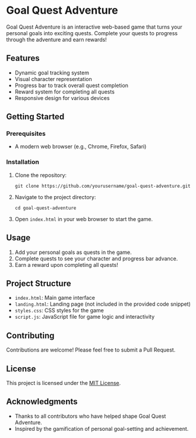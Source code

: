 # Goal Quest Adventure

Goal Quest Adventure is an interactive web-based game that turns your personal goals into exciting quests. Complete your quests to progress through the adventure and earn rewards!

## Features

- Dynamic goal tracking system
- Visual character representation
- Progress bar to track overall quest completion
- Reward system for completing all quests
- Responsive design for various devices

## Getting Started

### Prerequisites

- A modern web browser (e.g., Chrome, Firefox, Safari)

### Installation

1. Clone the repository:
   ```
   git clone https://github.com/yourusername/goal-quest-adventure.git
   ```
2. Navigate to the project directory:
   ```
   cd goal-quest-adventure
   ```
3. Open `index.html` in your web browser to start the game.

## Usage

1. Add your personal goals as quests in the game.
2. Complete quests to see your character and progress bar advance.
3. Earn a reward upon completing all quests!

## Project Structure

- `index.html`: Main game interface
- `landing.html`: Landing page (not included in the provided code snippet)
- `styles.css`: CSS styles for the game
- `script.js`: JavaScript file for game logic and interactivity

## Contributing

Contributions are welcome! Please feel free to submit a Pull Request.

## License

This project is licensed under the [MIT License](LICENSE).

## Acknowledgments

- Thanks to all contributors who have helped shape Goal Quest Adventure.
- Inspired by the gamification of personal goal-setting and achievement.
